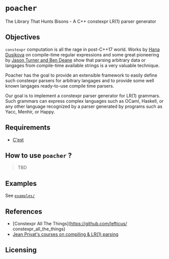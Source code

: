 # `poacher`

The Library That Hunts Bisons - A C++ constexpr LR(1) parser generator

## Objectives

`constexpr` computation is all the rage in post-C++17 world. Works by
[Hana Dusikova](https://github.com/hanickadot) on compile-time regular
expressions and some great pioneering by [Jason Turner and Ben Deane](https://github.com/lefticus/constexpr_all_the_things/tree/master/src/include)
show that parsing arbitrary data or langages from compile-time available
strings is a very valuable technique.

Poacher has the goal to provide an extensible framework to easily define such
constexpr parsers for arbitrary langages and to provide some well known
langages ready-to-use compile time parsers.

Our goal is to implement a constexpr parser generator for LR(1) grammars. Such
grammars can express complex languages such as OCaml, Haskell, or any other
language recognized by a parser generated by programs such as Yacc, Menhir, or
Happy.

## Requirements

- [C'est](https://github.com/pkeir/cest)

## How to use `poacher` ?

>TBD

## Examples

See [`examples/`](examples/readme.md)

## References

- [Constexpr All The Things](https://github.com/lefticus/
constexpr_all_the_things)
- [Jean Privat's courses on compiling & LR(1) parsing](
https://info.uqam.ca/~privat/INF5000/)

## Licensing
